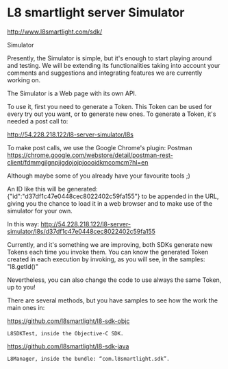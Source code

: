 L8 smartlight server Simulator
===================

http://www.l8smartlight.com/sdk/

Simulator

Presently, the Simulator is simple, but it's enough to start playing around and testing. 
We will be extending its functionalities taking into account your comments and suggestions and integrating features we are currently working on.

The Simulator is a Web page with its own API. 

To use it, first you need to generate a Token. This Token can be used for every try out you want, or to generate new ones. To generate a Token, it's needed a post call to:

http://54.228.218.122/l8-server-simulator/l8s

To make post calls, we use the Google Chrome's plugin: Postman
https://chrome.google.com/webstore/detail/postman-rest-client/fdmmgilgnpjigdojojpjoooidkmcomcm?hl=en

Although maybe some of you already have your favourite tools ;)

An ID like this will be generated: {"id":"d37df1c47e0448cec8022402c59fa155"} to be appended in the URL, giving you the chance to load it in a web browser and to make use of the simulator for your own. 

In this way:
http://54.228.218.122/l8-server-simulator/l8s/d37df1c47e0448cec8022402c59fa155

Currently, and it's something we are improving, both SDKs generate new Tokens each time you invoke them. You can know the generated Token created in each execution by invoking, as you will see, in the samples: "l8.getId()"

Nevertheless, you can also change the code to use always the same Token, up to you!

There are several methods, but you have samples to see how the work the main ones in:

https://github.com/l8smartlight/l8-sdk-objc

    L8SDKTest, inside the Objective-C SDK.
    
https://github.com/l8smartlight/l8-sdk-java

    L8Manager, inside the bundle: “com.l8smartlight.sdk”.



